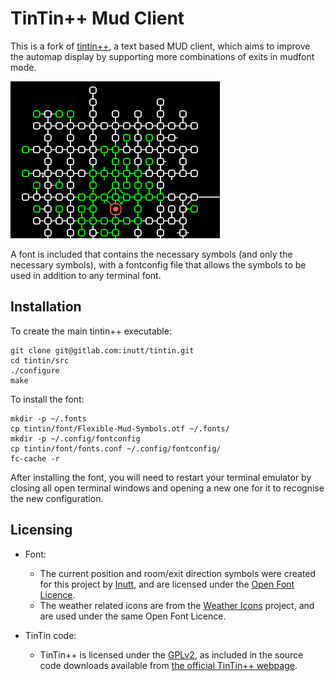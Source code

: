 # TinTin++ Mud Client
This is a fork of [tintin++](https://tintin.sourceforge.io), a text based MUD client, which aims to improve the automap display by supporting more combinations of exits in mudfont mode.

![Screenshot of map](screenshot_map.png)

A font is included that contains the necessary symbols (and only the necessary symbols), with a fontconfig file that allows the symbols to be used in addition to any terminal font.


## Installation
To create the main tintin++ executable:

    git clone git@gitlab.com:inutt/tintin.git
    cd tintin/src
    ./configure
    make

To install the font:

    mkdir -p ~/.fonts
    cp tintin/font/Flexible-Mud-Symbols.otf ~/.fonts/
    mkdir -p ~/.config/fontconfig
    cp tintin/font/fonts.conf ~/.config/fontconfig/
    fc-cache -r

After installing the font, you will need to restart your terminal emulator by closing all open terminal windows and opening a new one for it to recognise the new configuration.


## Licensing
  - Font:
    - The current position and room/exit direction symbols were created for this project by [Inutt](https://gitlab.org/inutt), and are licensed under the [Open Font Licence](https://scripts.sil.org/OFL_web).
    - The weather related icons are from the [Weather Icons](https://github.com/erikflowers/weather-icons) project, and are used under the same Open Font Licence.


  - TinTin code:
    - TinTin++ is licensed under the [GPLv2](http://www.gnu.org/licenses/gpl-2.0.html), as included in the source code downloads available from [the official TinTin++ webpage](https://tintin.sourceforge.io).
